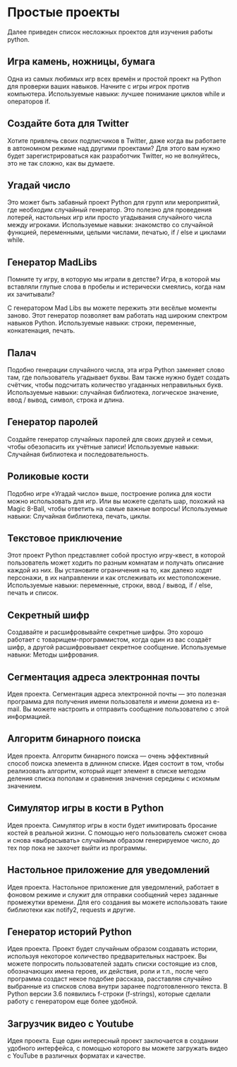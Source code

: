 # Простые проекты

Далее приведен список несложных проектов для изучения работы python.

## Игра камень, ножницы, бумага

Одна из самых любимых игр всех времён и простой проект на Python для проверки ваших навыков. Начните с игры игрок против компьютера. Используемые навыки: лучшее понимание циклов while и операторов if.

## Создайте бота для Twitter

Хотите привлечь своих подписчиков в Twitter, даже когда вы работаете в автономном режиме над другими проектами? Для этого вам нужно будет зарегистрироваться как разработчик Twitter, но не волнуйтесь, это не так сложно, как вы думаете.

## Угадай число

Это может быть забавный проект Python для групп или мероприятий, где необходим случайный генератор. Это полезно для проведения лотерей, настольных игр или просто угадывания случайного числа между игроками. Используемые навыки: знакомство со случайной функцией, переменными, целыми числами, печатью, if / else и циклами while.

## Генератор MadLibs

Помните ту игру, в которую мы играли в детстве? Игра, в которой мы вставляли глупые слова в пробелы и истерически смеялись, когда нам их зачитывали?

С генератором Mad Libs вы можете пережить эти весёлые моменты заново. Этот генератор позволяет вам работать над широким спектром навыков Python. Используемые навыки: строки, переменные, конкатенация, печать.

## Палач

Подобно генерации случайного числа, эта игра Python заменяет слово там, где пользователь угадывает буквы. Вам также нужно будет создать счётчик, чтобы подсчитать количество угаданных неправильных букв. Используемые навыки: случайная библиотека, логическое значение, ввод / вывод, символ, строка и длина.

## Генератор паролей

Создайте генератор случайных паролей для своих друзей и семьи, чтобы обезопасить их учётные записи! Используемые навыки: Случайная библиотека и последовательность.

## Роликовые кости

Подобно игре «Угадай число» выше, построение ролика для кости можно использовать для игр. Или вы можете сделать шар, похожий на Magic 8-Ball, чтобы ответить на самые важные вопросы! Используемые навыки: Случайная библиотека, печать, циклы.

## Текстовое приключение

Этот проект Python представляет собой простую игру-квест, в которой пользователь может ходить по разным комнатам и получать описание каждой из них. Вы установите ограничения на то, как далеко ходят персонажи, в их направлении и как отслеживать их местоположение. Используемые навыки: переменные, строки, ввод / вывод, if / else, печать и список.

## Секретный шифр

Создавайте и расшифровывайте секретные шифры. Это хорошо работает с товарищем-программистом, когда один из вас создаёт шифр, а другой расшифровывает секретное сообщение. Используемые навыки: Методы шифрования.

## Сегментация адреса электронная почты

Идея проекта. Сегментация адреса электронной почты — это полезная программа для получения имени пользователя и имени домена из e-mail. Вы можете настроить и отправить сообщение пользователю с этой информацией.

## Алгоритм бинарного поиска 

Идея проекта. Алгоритм бинарного поиска — очень эффективный способ поиска элемента в длинном списке. Идея состоит в том, чтобы реализовать алгоритм, который ищет элемент в списке методом деления списка пополам и сравнения значения середины с искомым значением.

## Симулятор игры в кости в Python 

Идея проекта. Симулятор игры в кости будет имитировать бросание костей в реальной жизни. С помощью него пользователь сможет снова и снова «выбрасывать» случайным образом генерируемое число, до тех пор пока не захочет выйти из программы.

## Настольное приложение для уведомлений

Идея проекта. Настольное приложение для уведомлений, работает в фоновом режиме и служит для отправки сообщений через заданные промежутки времени. Для его создания вы можете использовать такие библиотеки как notify2, requests и другие.

## Генератор историй Python

Идея проекта. Проект будет случайным образом создавать истории, используя некоторое количество предварительных настроек. Вы можете попросить пользователей задать списки состоящие из слов, обозначающих имена героев, их действия, роли и т.п., после чего программа создаст некое подобие рассказа, расставляя случайно выбранные из списков слова внутри заранее подготовленного текста. В Python версии 3.6 появились f-строки (f-strings), которые сделали работу с генератором еще более удобной.

## Загрузчик видео с Youtube

Идея проекта. Еще один интересный проект заключается в создании удобного интерфейса, с помощью которого вы можете загружать видео с YouTube в различных форматах и качестве. 